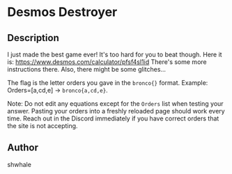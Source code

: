 # Desmos Destroyer

## Description

I just made the best game ever! It's too hard for you to beat though.
Here it is: https://www.desmos.com/calculator/pfsf4sl1id
There's some more instructions there. Also, there might be some glitches...

The flag is the letter orders you gave in the `bronco{}` format. Example: Orders=\[a,cd,e\] -> `bronco{a,cd,e}`.

Note: Do not edit any equations except for the `Orders` list when testing your answer.
Pasting your orders into a freshly reloaded page should work every time.
Reach out in the Discord immediately if you have correct orders that the site is not accepting.

## Author
shwhale
